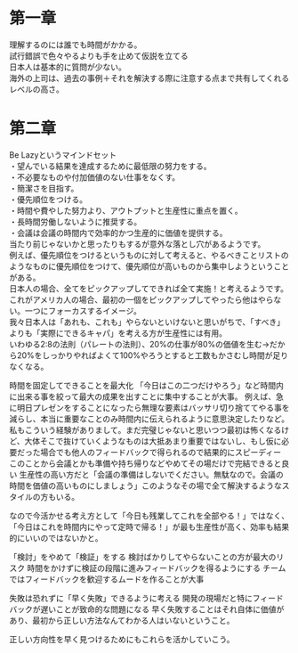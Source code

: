 # 第一章
理解するのには誰でも時間がかかる。  
試行錯誤で色々やるよりも手を止めて仮説を立てる  
日本人は基本的に質問が少ない。  
海外の上司は、過去の事例＋それを解決する際に注意する点まで共有してくれるレベルの高さ。  
# 第二章
Be Lazyというマインドセット  
・望んでいる結果を達成するために最低限の努力をする。  
・不必要なものや付加価値のない仕事をなくす。  
・簡潔さを目指す。  
・優先順位をつける。  
・時間や費やした努力より、アウトプットと生産性に重点を置く。  
・長時間労働しないように推奨する。  
・会議は会議の時間内で効率的かつ生産的に価値を提供する。  
当たり前じゃないかと思ったりもするが意外な落とし穴があるようです。  
例えば、優先順位をつけるというものに対して考えると、やるべきことリストのようなものに優先順位をつけて、優先順位が高いものから集中しようということがある。  
日本人の場合、全てをピックアップしてできれば全て実施！と考えるようです。  
これがアメリカ人の場合、最初の一個をピックアップしてやったら他はやらない。一つにフォーカスするイメージ。  
我々日本人は「あれも、これも」やらないといけないと思いがちで、「すべき」よりも「実際にできるキャパ」を考える方が生産性には有用。  
いわゆる2:8の法則（パレートの法則）、20%の仕事が80%の価値を生む→だから20%をしっかりやればよくて100%やろうとすると工数もかさむし時間が足りなくなる。

時間を固定してできることを最大化
「今日はこの二つだけやろう」など時間内に出来る事を絞って最大の成果を出すことに集中することが大事。
例えば、急に明日プレゼンをすることになったら無理な要素はバッサリ切り捨ててやる事を減らし、本当に重要なことのみ時間内に伝えられるように意思決定したりなど。
私もこういう経験がありまして。まだ完璧じゃないと思いつつ最初は怖くなるけど、大体そこで抜けていくようなものは大抵あまり重要ではないし、もし仮に必要だった場合でも他人のフィードバックで得られるので結果的にスピーディー
このことから会議とかも準備や持ち帰りなどやめてその場だけで完結できると良い
生産性の高い方だと「会議の準備はしないでください。無駄なので。会議の時間を価値の高いものにしましょう」このようなその場で全て解決するようなスタイルの方もいる。

なので今活かせる考え方として「今日も残業してこれを全部やる！」ではなく、「今日はこれを時間内にやって定時で帰る！」が最も生産性が高く、効率も結果的にいいのではないかと。


「検討」をやめて「検証」をする
検討ばかりしてやらないことの方が最大のリスク
時間をかけずに検証の段階に進みフィードバックを得るようにする
チームではフィードバックを歓迎するムードを作ることが大事

失敗は恐れずに「早く失敗」できるように考える
開発の現場だと特にフィードバックが遅いことが致命的な問題になる
早く失敗することはそれ自体に価値があり、最初から正しい方法なんてわかる人はいないということ。

正しい方向性を早く見つけるためにもこれらを活かしていこう。